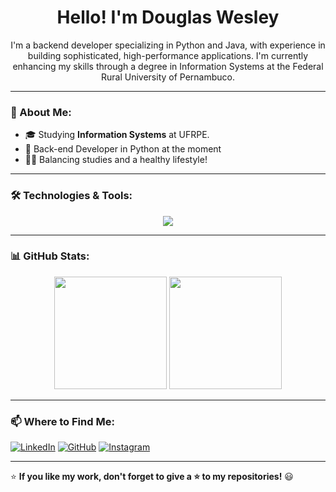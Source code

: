 <h1 align="center">Hello! I'm Douglas Wesley</h1>

<p align="center">
  I'm a backend developer specializing in Python and Java, with experience in building sophisticated, high-performance applications. I'm currently enhancing my skills through a degree in Information Systems at the Federal Rural University of Pernambuco.
</p>

---

### 📌 About Me:
- 🎓 Studying **Information Systems** at UFRPE.
- 📝 Back-end Developer in Python at the moment
- 🏋️‍♂️ Balancing studies and a healthy lifestyle!

---

### 🛠️ Technologies & Tools:
<p align="center">
  <a href="https://go-skill-icons.vercel.app/">
    <img
      src="https://go-skill-icons.vercel.app/api/icons?i=python,django,fastapi,flask,java,spring,hibernate,linux,mysql,postgresql,mongo,docker"
    />
  </a>
</p>

---

### 📊 GitHub Stats:
<div align="center">
  <img height="180em" src="https://github-readme-stats.vercel.app/api?username=douglas-wesley&show_icons=true&theme=dracula" />
  <img height="180em" src="https://github-readme-stats.vercel.app/api/top-langs/?username=douglas-wesley&layout=compact&theme=dracula" />
</div>

---

### 📫 Where to Find Me:
[![LinkedIn](https://img.shields.io/badge/-LinkedIn-blue?style=for-the-badge&logo=linkedin&logoColor=white)]([https://www.linkedin.com/in/yourprofile](https://www.linkedin.com/in/douglas-wesley/)/)
[![GitHub](https://img.shields.io/badge/-GitHub-181717?style=for-the-badge&logo=github&logoColor=white)](https://github.com/naokimura4)
[![Instagram](https://img.shields.io/badge/Instagram-%23E4405F.svg?style=for-the-badge&logo=Instagram&logoColor=white)](https://www.instagram.com/o_naoki_/)

---

⭐ **If you like my work, don't forget to give a ⭐ to my repositories!** 😃
